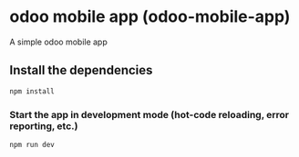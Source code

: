 # odoo mobile app (odoo-mobile-app)

A simple odoo mobile app

## Install the dependencies
```bash
npm install
```

### Start the app in development mode (hot-code reloading, error reporting, etc.)
```bash
npm run dev
```

